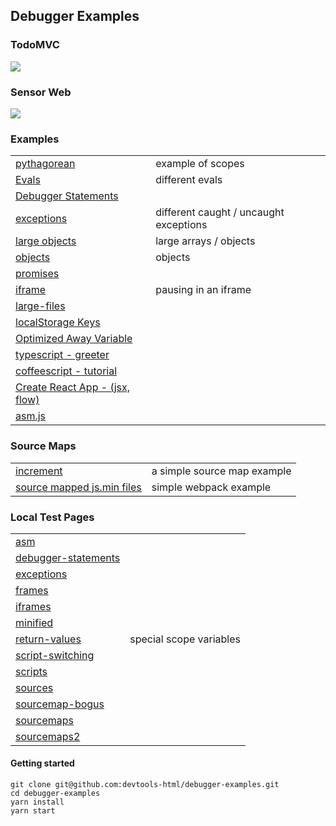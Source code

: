 ## Debugger Examples

### TodoMVC
[![][todomvc-screen]](./examples/todomvc)

### Sensor Web

[![][sensor-screen]][sensor-url]

### Examples

|||
|---|---|
| [pythagorean](./examples/pythagorean)| example of scopes|
| [Evals](./examples/evals.html)| different evals |
| [Debugger Statements](./examples/debugger-statements.html)||
| [exceptions](./examples/exceptions.html)| different caught / uncaught exceptions|
| [large objects](./examples/arrays.html)| large arrays / objects |
| [objects](./examples/objects.html)| objects |
| [promises](./examples/promises.html)||
| [iframe](./examples/iframe.html)|pausing in an iframe|
| [large-files](./examples/large-files.html)||
| [localStorage Keys](./examples/localstorage-keys.html)||
| [Optimized Away Variable](./examples/optimized-away.html)||
| [typescript - greeter](./examples/typescript/greeter)||
| [coffeescript - tutorial](./examples/coffeescript/tutorial)||
| [Create React App - (jsx, flow)](./examples/my-app/build)||
| [asm.js](./examples/asm.html)||

### Source Maps

|||
|---|---|
| [increment](./examples/increment)| a simple source map example|
| [source mapped js.min files](http://wbamberg.github.io/example-websites/source-mapping/index.html)| simple webpack example|

### Local Test Pages

|||
|---|---|
|[asm]||
|[debugger-statements]||
|[exceptions]||
|[frames]||
|[iframes]||
|[minified]||
|[return-values]|special scope variables |
|[script-switching]||
|[scripts]||
|[sources]||
|[sourcemap-bogus]||
|[sourcemaps]||
|[sourcemaps2]||


#### Getting started

```
git clone git@github.com:devtools-html/debugger-examples.git
cd debugger-examples
yarn install
yarn start
```


[todomvc-screen]: https://cloud.githubusercontent.com/assets/254562/22754631/3644ed8a-ee0e-11e6-9ada-17ca36f7e0cf.png
[sensor-screen]: https://cloud.githubusercontent.com/assets/254562/22754691/6f316e70-ee0e-11e6-9136-83238cd3e530.png
[sensor-url]: http://aws-sensorweb-static-site.s3-website-us-west-2.amazonaws.com



[asm]:http://localhost:8000/examples/doc-asm.html
[debugger-statements]:http://localhost:8000/examples/doc-debugger-statements.html
[exceptions]:http://localhost:8000/examples/doc-exceptions.html
[frames]:http://localhost:8000/examples/doc-frames.html
[iframes]:http://localhost:8000/examples/doc-iframes.html
[minified]:http://localhost:8000/examples/doc-minified.html
[return-values]:http://localhost:8000/examples/doc-return-values.html
[script-switching]:http://localhost:8000/examples/doc-script-switching.html
[scripts]:http://localhost:8000/examples/doc-scripts.html
[sourcemap-bogus]:http://localhost:8000/examples/doc-sourcemap-bogus.html
[sourcemaps]:http://localhost:8000/examples/doc-sourcemaps.html
[sourcemaps2]:http://localhost:8000/examples/doc-sourcemaps2.html
[sources]:http://localhost:8000/examples/doc-sources.html
